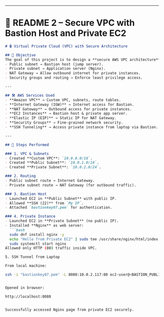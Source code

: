 
---

# 📄 README 2 – **Secure VPC with Bastion Host and Private EC2**

```markdown
# 🔒 Virtual Private Cloud (VPC) with Secure Architecture

## 🎯 Objective
The goal of this project is to design a **secure AWS VPC architecture** with public and private subnets:
- Public subnet → Bastion host (jump server).  
- Private subnet → Application server (Nginx).  
- NAT Gateway → Allow outbound internet for private instances.  
- Security groups and routing → Enforce least privilege access.  

---

## 🛠️ AWS Services Used
- **Amazon VPC** → Custom VPC, subnets, route tables.  
- **Internet Gateway (IGW)** → Internet access for Bastion.  
- **NAT Gateway** → Outbound access for private instances.  
- **EC2 Instances** → Bastion host & private app server.  
- **Elastic IP (EIP)** → Static IP for NAT Gateway.  
- **Security Groups** → Fine-grained network security.  
- **SSH Tunneling** → Access private instance from laptop via Bastion.  

---

## 📌 Steps Performed

### 1. VPC & Subnets
- Created **Custom VPC**: `10.0.0.0/16`.  
- Created **Public Subnet**: `10.0.1.0/24`.  
- Created **Private Subnet**: `10.0.2.0/24`.

### 2. Routing
- Public subnet route → Internet Gateway.  
- Private subnet route → NAT Gateway (for outbound traffic).  

### 3. Bastion Host
- Launched EC2 in **Public Subnet** with public IP.  
- Allowed **SSH (22)** from `My IP`.  
- Attached `bastionkey07.pem` for authentication.  

### 4. Private Instance
- Launched EC2 in **Private Subnet** (no public IP).  
- Installed **Nginx** as web server:
  ```bash
  sudo dnf install nginx -y
  echo "Hello from Private EC2" | sudo tee /usr/share/nginx/html/index.html
  sudo systemctl start nginx
Allowed only HTTP (80) traffic inside VPC.

5. SSH Tunnel from Laptop

From local machine:

ssh -i "bastionkey07.pem" -L 8080:10.0.2.117:80 ec2-user@<BASTION_PUBLIC_IP>


Opened in browser:

http://localhost:8080


Successfully accessed Nginx page from private EC2 securely.
